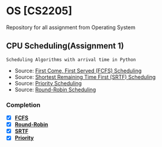 # OS [CS2205]
Repository for all assignment from Operating System 
## CPU Scheduling(Assignment 1) 
```
Scheduling Algorithms with arrival time in Python
```
- Source: [First Come, First Served (FCFS) Scheduling](https://www.geeksforgeeks.org/program-fcfs-scheduling-set-1/)
- Source: [Shortest Remaining Time First (SRTF) Scheduling](https://www.javatpoint.com/os-srtf-scheduling-algorithm)
- Source: [Priority Scheduling](https://www.tutorialspoint.com/operating_system/os_process_scheduling_algorithms.htm)
- Source: [Round-Robin Scheduling](https://en.wikipedia.org/wiki/Round-robin_scheduling)
### Completion
  - [x] [**FCFS**](https://github.com/mazility/OS/blob/master/FCFS.py)
  - [x] [**Round-Robin**](https://github.com/mazility/OS/blob/master/RoundR.py)
  - [x] [**SRTF**](https://github.com/mazility/OS/blob/master/SRTF.py)
  - [x] [**Priority**](https://github.com/mazility/OS/blob/master/Priority.py)
